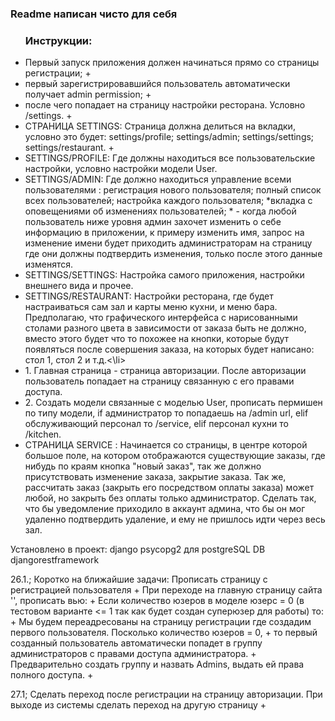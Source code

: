 <h3>Readme написан чисто для себя</h3>

<ul><h3>Инструкции:</h3>
<li>Первый запуск приложения должен начинаться прямо со страницы регистрации;                                                   +</li>
<li>первый зарегистрировавшийся пользователь автоматически получает admin permission;                                           +</li>
<li>после чего попадает на страницу настройки ресторана. Условно /settings.                                                     +</li>

<li>СТРАНИЦА SETTINGS:                                                                                                          
Страница должна делиться на вкладки, условно это будет: settings/profile; settings/admin; settings/settings;                
settings/restaurant.                                                                                                            +</li>                                                                                                       

<li>SETTINGS/PROFILE:
Где должны находиться все пользовательские настройки, условно настройки модели User.</li>

<li>SETTINGS/ADMIN:
Где должно находиться управление всеми пользователями : регистрация нового пользователя;
                                                        полный список всех пользователей;
                                                        настройка каждого пользователя;
                                                        *вкладка с оповещениями об изменениях пользователей;
* - когда любой пользователь ниже уровня админ захочет изменить о себе информацию в приложении, к примеру изменить имя,
запрос на изменение имени будет приходить администраторам на страницу где они должны подтвердить изменения, только после
этого данные изменятся.</li>

<li>SETTINGS/SETTINGS:
Настройка самого приложения, настройки внешнего вида и прочее.</li>

<li>SETTINGS/RESTAURANT:
Настройки ресторана, где будет настраиваться сам зал и карты меню кухни, и меню бара. Предполагаю, что графического
интерфейса с нарисованными столами разного цвета в зависимости от заказа быть не должно, вместо этого будет что то
похожее на кнопки, которые будут появляться после совершения заказа, на которых будет написано: стол 1, стол 2 и т.д.<\li>

<li>1. Главная страница - страница авторизации. После авторизации пользователь попадает на страницу
связанную с его правами доступа.</li>
<li>2. Создать модели связанные с моделью User, прописать пермишен по типу модели, if администратор то попадаешь
на /admin url, elif обслуживающий персонал то /service, elif персонал кухни то /kitchen.</li>


<li>СТРАНИЦА SERVICE :
Начинается со страницы, в центре которой большое поле, на котором отображаются существующие заказы, где нибудь по краям
кнопка "новый заказ", так же должно присутствовать изменение заказа, закрытие заказа. Так же, рассчитать заказ (закрыть
его посредством оплаты заказа) может любой, но закрыть без оплаты только администратор. Сделать так, что бы уведомление
приходило в аккаунт админа, что бы он мог удаленно подтвердить удаление, и ему не пришлось идти через весь зал.</li>
</ul>


Установлено в проект:
django
psycopg2 для postgreSQL DB
djangorestframework


26.1.; Коротко на ближайшие задачи:
Прописать страницу с регистрацией пользователя                                                                            +
При переходе на главную страницу сайта '', прописать вью:                                                                 +
Если количество юзеров в моделе юзерс = 0 (в тестовом варианте <= 1 так как будет создан суперюзер для работы) то:        +
Мы будем переадресованы на страницу регистрации где создадим первого пользователя. Посколько количество юзеров = 0,       +
то первый созданный пользователь автоматически попадет в группу администраторов с правами доступа администратора.         +
Предварительно создать группу и назвать Admins, выдать ей права полного доступа.                                          +

27.1; Сделать переход после регистрации на страницу авторизации. При выходе из системы сделать переход на другую страницу +
